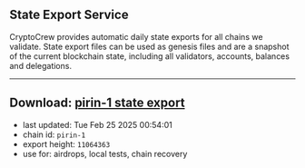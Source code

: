 ## State Export Service
CryptoCrew provides automatic daily state exports for all chains we validate. State export files can be used as genesis files and are a snapshot of the current blockchain state, including all validators, accounts, balances and delegations.

---
**Download: [pirin-1 state export](https://dl-eu2.ccvalidators.com/SERVICE/nolus/pirin-1_export_11064363.json)**
---

- last updated: Tue Feb 25 2025 00:54:01
- chain id: `pirin-1`
- export height: `11064363`
- use for: airdrops, local tests, chain recovery
